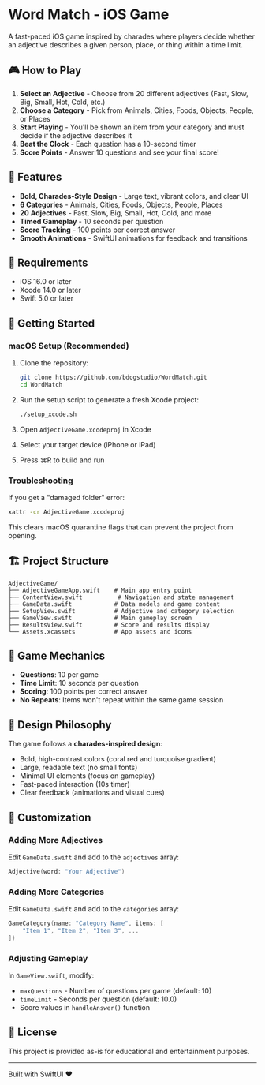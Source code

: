 # Word Match - iOS Game

A fast-paced iOS game inspired by charades where players decide whether an adjective describes a given person, place, or thing within a time limit.

## 🎮 How to Play

1. **Select an Adjective** - Choose from 20 different adjectives (Fast, Slow, Big, Small, Hot, Cold, etc.)
2. **Choose a Category** - Pick from Animals, Cities, Foods, Objects, People, or Places
3. **Start Playing** - You'll be shown an item from your category and must decide if the adjective describes it
4. **Beat the Clock** - Each question has a 10-second timer
5. **Score Points** - Answer 10 questions and see your final score!

## 🎨 Features

- **Bold, Charades-Style Design** - Large text, vibrant colors, and clear UI
- **6 Categories** - Animals, Cities, Foods, Objects, People, Places
- **20 Adjectives** - Fast, Slow, Big, Small, Hot, Cold, and more
- **Timed Gameplay** - 10 seconds per question
- **Score Tracking** - 100 points per correct answer
- **Smooth Animations** - SwiftUI animations for feedback and transitions

## 📱 Requirements

- iOS 16.0 or later
- Xcode 14.0 or later
- Swift 5.0 or later

## 🚀 Getting Started

### macOS Setup (Recommended)

1. Clone the repository:
   ```bash
   git clone https://github.com/bdogstudio/WordMatch.git
   cd WordMatch
   ```

2. Run the setup script to generate a fresh Xcode project:
   ```bash
   ./setup_xcode.sh
   ```

3. Open `AdjectiveGame.xcodeproj` in Xcode
4. Select your target device (iPhone or iPad)
5. Press ⌘R to build and run

### Troubleshooting

If you get a "damaged folder" error:
```bash
xattr -cr AdjectiveGame.xcodeproj
```

This clears macOS quarantine flags that can prevent the project from opening.

## 🏗️ Project Structure

```
AdjectiveGame/
├── AdjectiveGameApp.swift    # Main app entry point
├── ContentView.swift          # Navigation and state management
├── GameData.swift            # Data models and game content
├── SetupView.swift           # Adjective and category selection
├── GameView.swift            # Main gameplay screen
├── ResultsView.swift         # Score and results display
└── Assets.xcassets           # App assets and icons
```

## 🎯 Game Mechanics

- **Questions**: 10 per game
- **Time Limit**: 10 seconds per question
- **Scoring**: 100 points per correct answer
- **No Repeats**: Items won't repeat within the same game session

## 🎨 Design Philosophy

The game follows a **charades-inspired design**:
- Bold, high-contrast colors (coral red and turquoise gradient)
- Large, readable text (no small fonts)
- Minimal UI elements (focus on gameplay)
- Fast-paced interaction (10s timer)
- Clear feedback (animations and visual cues)

## 🔧 Customization

### Adding More Adjectives
Edit `GameData.swift` and add to the `adjectives` array:
```swift
Adjective(word: "Your Adjective")
```

### Adding More Categories
Edit `GameData.swift` and add to the `categories` array:
```swift
GameCategory(name: "Category Name", items: [
    "Item 1", "Item 2", "Item 3", ...
])
```

### Adjusting Gameplay
In `GameView.swift`, modify:
- `maxQuestions` - Number of questions per game (default: 10)
- `timeLimit` - Seconds per question (default: 10.0)
- Score values in `handleAnswer()` function

## 📄 License

This project is provided as-is for educational and entertainment purposes.

---

Built with SwiftUI ❤️
